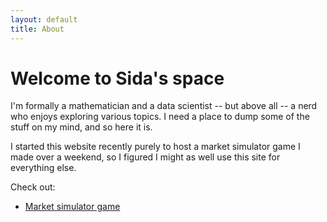 ```yaml
---
layout: default
title: About
---
```


# Welcome to Sida's space

I'm formally a mathematician and a data scientist -- but above all -- a nerd who enjoys exploring various topics. I need a place to dump some of the stuff on my mind, and so here it is.

I started this website recently purely to host a market simulator game I made over a weekend, so I figured I might as well use this site for everything else.

Check out:
- [Market simulator game](app/market_simulator/market_simulator.html)
